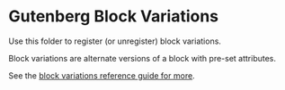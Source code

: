 # Gutenberg Block Variations

Use this folder to register (or unregister) block variations.

Block variations are alternate versions of a block with pre-set attributes.

See the
[block variations reference guide for more](https://developer.wordpress.org/block-editor/reference-guides/block-api/block-variations/).

